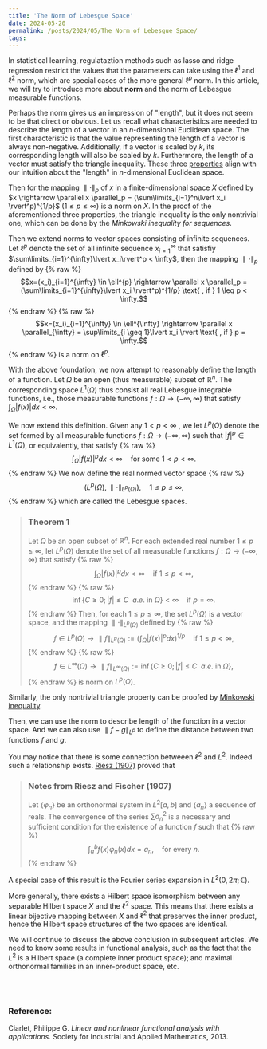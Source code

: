 ```yaml
---
title: 'The Norm of Lebesgue Space'
date: 2024-05-20
permalink: /posts/2024/05/The Norm of Lebesgue Space/
tags:
---
```


In statistical learning, regulataztion methods such as lasso and ridge regression restrict the values that the parameters can take using the $\ell^1$ and $\ell^2$ norm, which are special cases of the more general $\ell^p$ norm. In this article, we will try to introduce more about **norm** and the norm of Lebesgue measurable functions.

Perhaps the norm gives us an impression of "length", but it does not seem to be that direct or obvious. Let us recall what characteristics are needed to describe the length of a vector in an $n$-dimensional Euclidean space. The first characteristic is that the value representing the length of a vector is always non-negative. Additionally, if a vector is scaled by $k$, its corresponding length will also be scaled by $k$. Furthermore, the length of a vector must satisfy the triangle inequality. These three [properties](https://en.wikipedia.org/wiki/Norm_(mathematics)) align with our intuition about the "length" in $n$-dimensional Euclidean space.

<!--
<blockquote>
<h3>The definition of norm</h3>

Let $X$ be a vector space, a norm on $X$ is any mapping $\parallel\cdot\parallel: X \rightarrow \mathbb{R}$ that satisfies the following properties: 

<ol>
<li> $\parallel x\parallel \geq 0$, for all $x \in X$ and $\parallel x\parallel=0$ if and only if $x=0$. </li>
<li> $\parallel k x\parallel = \parallel k\parallel \parallel x\parallel$, for all $x \in X$ and all scalars $k$. </li>
<li >$\parallel x + y\parallel \leq \parallel x\parallel + \parallel y\parallel $, for all $x, y \in X$. </li>
</ol>
</blockquote>
-->

Then for the mapping $\parallel \cdot \parallel_p$ of $x$ in a finite-dimensional space $X$ defined by $x \rightarrow \parallel x \parallel_p = (\sum\limits_{i=1}^n\lvert x_i \rvert^p)^{1/p}$ $(1 \leq p \leq \infty)$
is a norm on $X$. In the proof of the aforementioned three properties, the triangle inequality is the only nontrivial one, which can be done by the *Minkowski inequality for sequences*.


Then we extend norms to vector spaces consisting of infinite sequences. Let $\ell^p$ denote the set of all infinite sequence $x_{i=1}^{\infty}$ that satisfiy $\sum\limits_{i=1}^{\infty}\lvert x_i\rvert^p < \infty$, then the mapping $\parallel \cdot \parallel_p$ defined by 
{% raw %}
$$x=(x_i)_{i=1}^{\infty} \in \ell^{p} \rightarrow \parallel x \parallel_p = (\sum\limits_{i=1}^{\infty}\lvert x_i \rvert^p)^{1/p} \text{ , if } 1 \leq p < \infty.$$
{% endraw %}
{% raw %}
$$x=(x_i)_{i=1}^{\infty} \in \ell^{\infty} \rightarrow \parallel x \parallel_{\infty} = \sup\limits_{i \geq 1}\lvert x_i \rvert \text{ , if }  p = \infty.$$
{% endraw %}
is a norm on $\ell^p$.

With the above foundation, we now attempt to reasonably define the length of a function. Let $\Omega$ be an open (thus measurable) subset of $\mathbb{R}^n$. The corresponding space $L^1(\Omega)$ thus consist all real Lebesgue integrable functions, i.e., those measurable functions $f: \Omega \rightarrow (-\infty, \infty)$ that satisfy $\int_{\Omega} \lvert f(x) \rvert dx < \infty$.

We now extend this definition. Given any $1<p<\infty$ , we let $L^p(\Omega)$ denote the set formed by all measurable functions $f: \Omega \rightarrow (-\infty, \infty)$ such that $\lvert f \rvert^p \in L^1(\Omega)$, or equivalently, that  satisfy 
{% raw %}
$$\int_{\Omega} \lvert f(x) \rvert^p dx < \infty \quad \text{for some } 1 < p < \infty.$$ 
{% endraw %}
We now define the real normed vector space 
{% raw %}
$$(L^p(\Omega), \parallel \cdot\parallel_{L^p(\Omega)}), \quad 1\leq p \leq \infty,$$ 
{% endraw %}
which are called the Lebesgue spaces.
<blockquote> 
<h3>Theorem 1</h3>

Let $\Omega$ be an open subset of $\mathbb{R}^n$. For each extended real number $1\leq p \leq \infty$, let $L^p(\Omega)$ denote the set of all measurable functions $f: \Omega \rightarrow (-\infty, \infty)$ that satisfy 
{% raw %}
$$\int_{\Omega} \lvert f(x) \rvert^p dx < \infty \quad \text{if } 1\leq p < \infty,$$
{% endraw %}
{% raw %}
$$\inf\{C \geq 0; |f| \leq C \ \ a.e. \text{ in } \Omega\} < \infty \quad \text{if } p=\infty.$$
{% endraw %}
Then, for each $1\leq p \leq \infty$, the set $L^p(\Omega)$ is a vector space, and the mapping $\parallel\cdot\parallel_{L^p(\Omega)}$ defined by 
{% raw %}
$$f \in L^p(\Omega) \rightarrow \parallel f\parallel_{L^p(\Omega)} := (\int_{\Omega} \lvert f(x) \rvert^p dx)^{1/p} \quad \text{if } 1 \leq p < \infty,$$
{% endraw %}
{% raw %}
$$f \in L^{\infty}(\Omega) \rightarrow \parallel f\parallel_{L^{\infty}(\Omega)} := \inf\{C \geq 0; \lvert f \rvert \leq C \ \ a.e. \text{ in } \Omega\},$$
{% endraw %}
is norm on $L^p(\Omega)$.
</blockquote>

Similarly, the only nontrivial triangle property can be proofed by [Minkowski inequality](https://en.wikipedia.org/wiki/Minkowski_inequality).

Then, we can use the norm to describe length of the function in a vector space. And we can also use $\parallel f-g\parallel_{L^p}$ to define the distance between two functions $f$ and $g$. 

You may notice that there is some connection betweeen $\ell^2$ and $L^2$.  Indeed such a relationship exists. [Riesz (1907)](https://en.wikipedia.org/wiki/Riesz%E2%80%93Fischer_theorem#CITEREFFischer1907) proved that
 
<blockquote> 

<h3>Notes from Riesz and Fischer (1907)</h3>

Let $\{\varphi_n\}$ be an orthonormal system in $L^2[a,b]$ and $\{a_n\}$ a sequence of reals. The convergence of the series $\sum a_n^2$ is a necessary and sufficient condition for the existence of a function $f$ such that 
{% raw %}
$$\int_a^b f(x) \varphi_n(x) dx = a_n, \quad \text{for every } n.$$ 
{% endraw %}

</blockquote>
 
 A special case of this result is the Fourier series expansion in $L^2(0,2\pi;\mathbb{C})$.

More generally, there exists a Hilbert space isomorphism between any separable Hilbert space $X$ and the $\ell^2$ space. This means that there exists a linear bijective mapping between $X$ and $\ell^2$ that preserves the inner product, hence the Hilbert space structures of the two spaces are identical.

We will continue to discuss the above conclusion in subsequent articles. We need to know some results in functional analysis, such as the fact that the  $L^2$ is a Hilbert space (a complete inner product space); and maximal orthonormal families in an inner-product space, etc. 

<br/>
<br/>

<h3>Reference:</h3> 

Ciarlet, Philippe G. *Linear and nonlinear functional analysis with applications.* Society for Industrial and Applied Mathematics, 2013.

<script type="text/javascript"
    src="https://cdnjs.cloudflare.com/ajax/libs/mathjax/2.7.3/MathJax.js?config=TeX-AMS-MML_HTMLorMML">
</script>

<!--(Furthermore, once we have the definition of an inner product space, we can describe the angle between functions.)-->

<!--
Note that the theorem provide two other ways of defining each Lebesgue space $L^p(\Omega), 1\leq p \leq \infty$, either as the completion of the space $\mathcal{C}(\Omega)$ with the respect to the norm 
$\parallel \cdot \parallel_{L^p(\Omega)}$
or as the completion with respect to the norm $\parallel\cdot\parallel_{L^p(\Omega)}$ of the space formed by all measurable simple function 
$s: \Omega \rightarrow \mathbb{R}$ 
that satisfy $\int_{\Omega} \lvert s \rvert^p ds < \infty$. 
-->
